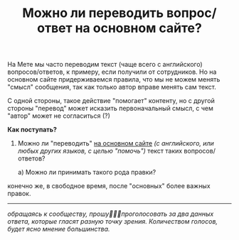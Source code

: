 ﻿---
title: "Можно ли переводить вопрос/ответ на основном сайте?"
se.owner.user_id: 264178
se.owner.display_name: "Dev18"
se.owner.link: "https://ru.meta.stackoverflow.com/users/264178/dev18"
se.link: "https://ru.meta.stackoverflow.com/questions/14394/%d0%9c%d0%be%d0%b6%d0%bd%d0%be-%d0%bb%d0%b8-%d0%bf%d0%b5%d1%80%d0%b5%d0%b2%d0%be%d0%b4%d0%b8%d1%82%d1%8c-%d0%b2%d0%be%d0%bf%d1%80%d0%be%d1%81-%d0%be%d1%82%d0%b2%d0%b5%d1%82-%d0%bd%d0%b0-%d0%be%d1%81%d0%bd%d0%be%d0%b2%d0%bd%d0%be%d0%bc-%d1%81%d0%b0%d0%b9%d1%82%d0%b5"
se.question_id: 14394
se.post_type: question
---
<p>На Мете мы часто переводим текст (чаще всего с английского) вопросов/ответов, к примеру, если получили от сотрудников. Но на основном сайте придерживаемся правила, что мы не можем менять &quot;смысл&quot; сообщения, так как только автор вправе менять сам текст.</p>
<p>С одной стороны, такое действие &quot;помогает&quot; контенту, но с другой стороны &quot;перевод&quot; может исказить первоначальный смысл, с чем &quot;автор&quot; может не согласиться (?)</p>
<p><strong>Как поступать?</strong></p>
<ol>
<li><p>Можно ли &quot;переводить&quot; <a href="https://ru.stackoverflow.com/">на основном сайте</a>  <em>(с английского, или любых других языков, с целью &quot;помочь&quot;)</em> текст таких вопросов/ответов?</p>
<p>a) Можно ли принимать такого рода правки?</p>
</li>
</ol>
<p>конечно же, в свободное время, после &quot;основных&quot; более важных правок.</p>
<hr />
<p><em>обращаясь к сообществу, прошу🙏🙏🙏проголосовать за два данных ответа, которые гласят разную точку зрения. Количеством голосов, будет ясно мнение большинства.</em></p>
